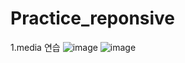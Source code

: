 # Practice_reponsive

1.media 연습
![image](https://user-images.githubusercontent.com/88658551/197706558-c9ebabcb-90e7-48d8-bb75-f9c905e2259c.png)
![image](https://user-images.githubusercontent.com/88658551/197706602-c03231f8-d8e6-44c9-9525-947c0663708d.png)
